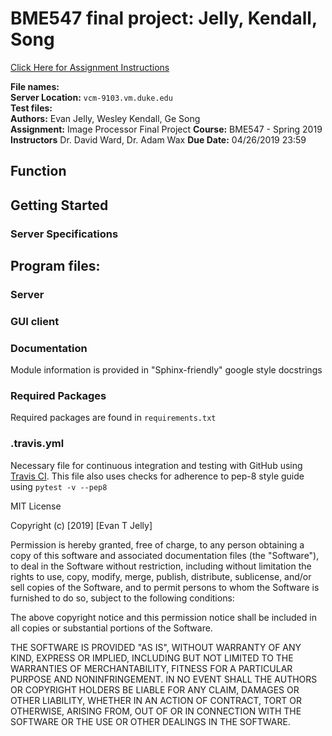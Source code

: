 # BME547 final project: Jelly, Kendall, Song

[Click Here for Assignment Instructions](https://github.com/dward2/BME547/blob/master/Assignments/final_image_processor.md)

**File names:**   
**Server Location:** `vcm-9103.vm.duke.edu`  
**Test files:**   
**Authors:** Evan Jelly, Wesley Kendall, Ge Song  
**Assignment:**  Image Processor Final Project
**Course:** BME547 - Spring 2019
**Instructors** Dr. David Ward, Dr. Adam Wax
**Due Date:** 04/26/2019 23:59  


## Function


## Getting Started


### Server Specifications


## Program files:


### Server


### GUI client


### Documentation
Module information is provided in "Sphinx-friendly" google style docstrings

### Required Packages
Required packages are found in `requirements.txt`

### .travis.yml
Necessary file for continuous integration and testing with GitHub using [Travis CI](https://travis-ci.org/).
This file also uses checks for adherence to pep-8 style guide using `pytest -v --pep8`


MIT License

Copyright (c) [2019] [Evan T Jelly]

Permission is hereby granted, free of charge, to any person obtaining a copy
of this software and associated documentation files (the "Software"), to deal
in the Software without restriction, including without limitation the rights
to use, copy, modify, merge, publish, distribute, sublicense, and/or sell
copies of the Software, and to permit persons to whom the Software is
furnished to do so, subject to the following conditions:

The above copyright notice and this permission notice shall be included in all
copies or substantial portions of the Software.

THE SOFTWARE IS PROVIDED "AS IS", WITHOUT WARRANTY OF ANY KIND, EXPRESS OR
IMPLIED, INCLUDING BUT NOT LIMITED TO THE WARRANTIES OF MERCHANTABILITY,
FITNESS FOR A PARTICULAR PURPOSE AND NONINFRINGEMENT. IN NO EVENT SHALL THE
AUTHORS OR COPYRIGHT HOLDERS BE LIABLE FOR ANY CLAIM, DAMAGES OR OTHER
LIABILITY, WHETHER IN AN ACTION OF CONTRACT, TORT OR OTHERWISE, ARISING FROM,
OUT OF OR IN CONNECTION WITH THE SOFTWARE OR THE USE OR OTHER DEALINGS IN THE
SOFTWARE.
